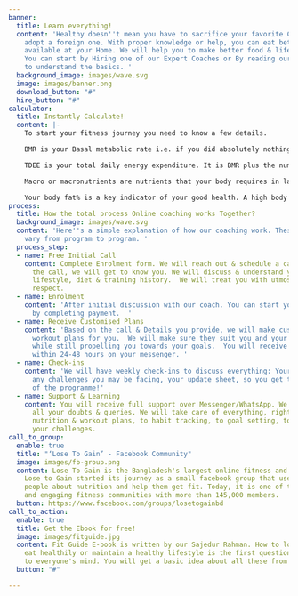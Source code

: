 ```yaml
---
banner:
  title: Learn everything!
  content: 'Healthy doesn''t mean you have to sacrifice your favorite Cuisine and
    adopt a foreign one. With proper knowledge or help, you can eat better with food
    available at your Home. We will help you to make better food & lifestyle choice.
    You can start by Hiring one of our Expert Coaches or By reading our free ebook
    to understand the basics. '
  background_image: images/wave.svg
  image: images/banner.png
  download_button: "#"
  hire_button: "#"
calculator:
  title: Instantly Calculate!
  content: |-
    To start your fitness journey you need to know a few details.

    BMR is your Basal metabolic rate i.e. if you did absolutely nothing all day, it is the number of calories your body uses to sustain life.

    TDEE is your total daily energy expenditure. It is BMR plus the number of calories burnt through activity.

    Macro or macronutrients are nutrients that your body requires in large quantities such as Fat, Protein, Carbs, Water, and Fiber. A good balance of these macronutrients is essential to your fitness goals.

    Your body fat% is a key indicator of your good health. A high body fat% is not only undesirable, but it also puts you at a higher risk of lifestyle diseases. A body fat% of 15 or less is recommended for males while a body fat % of less than 25 is recommended for females.
process:
  title: How the total process Online coaching works Together?
  background_image: images/wave.svg
  content: 'Here''s a simple explanation of how our coaching work. These steps may
    vary from program to program. '
  process_step:
  - name: Free Initial Call
    content: Complete Enrolment form. We will reach out & schedule a call with you.  On
      the call, we will get to know you. We will discuss & understand your goals,
      lifestyle, diet & training history.  We will treat you with utmost empathy &
      respect.
  - name: Enrolment
    content: 'After initial discussion with our coach. You can start your journey
      by completing payment.  '
  - name: Receive Customised Plans
    content: 'Based on the call & Details you provide, we will make custom diet and
      workout plans for you.  We will make sure they suit you and your lifestyle,
      while still propelling you towards your goals.  You will receive your plans
      within 24-48 hours on your messenger. '
  - name: Check-ins
    content: 'We will have weekly check-ins to discuss everything: Your weekly progress,
      any challenges you may be facing, your update sheet, so you get the best out
      of the programme!'
  - name: Support & Learning
    content: You will receive full support over Messenger/WhatsApp. We will clear
      all your doubts & queries. We will take care of everything, right from your
      nutrition & workout plans, to habit tracking, to goal setting, to overcoming
      your challenges.
call_to_group:
  enable: true
  title: "‘Lose To Gain’ - Facebook Community"
  image: images/fb-group.png
  content: Lose To Gain is the Bangladesh's largest online fitness and nutrition community.
    Lose to Gain started its journey as a small facebook group that used to teach
    people about nutrition and help them get fit. Today, it is one of the most informative
    and engaging fitness communities with more than 145,000 members.
  button: https://www.facebook.com/groups/losetogainbd
call_to_action:
  enable: true
  title: Get the Ebook for free!
  image: images/fitguide.jpg
  content: Fit Guide E-book is written by our Sajedur Rahman. How to lose weight or
    eat healthily or maintain a healthy lifestyle is the first question that comes
    to everyone's mind. You will get a basic idea about all these from this book!
  button: "#"

---
```

